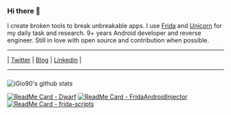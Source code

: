 ### Hi there 👋

I create broken tools to break unbreakable apps. I use [Frida](https://github.com/frida/frida/) and [Unicorn](https://github.com/unicorn-engine/unicorn) for my daily task and research. 9+ years Android developer and reverse engineer. Still in love with open source and contribution when possible.

<hr>

| [Twitter](https://twitter.com/@iGio90) | [Blog](http://giovanni-rocca.com) | [Linkedin](https://www.linkedin.com/in/giovanni-rocca-1593a752/) |

<hr>

### 

![iGio90's github stats](https://github-readme-stats.vercel.app/api?username=iGio90&show_icons=true&theme=dark&count_private=true)


[![ReadMe Card - Dwarf](https://github-readme-stats.vercel.app/api/pin/?username=iGio90&repo=dwarf)](https://github.com/iGio90/dwarf)  [![ReadMe Card - FridaAndroidInjector](https://github-readme-stats.vercel.app/api/pin/?username=iGio90&repo=FridaAndroidInjector)](https://github.com/iGio90/FridaAndroidInjector) 
[![ReadMe Card - frida-scripts](https://github-readme-stats.vercel.app/api/pin/?username=secRet-re&repo=frida-scripts)](https://github.com/secRet-re/frida-scripts) 
